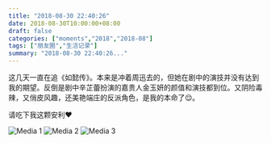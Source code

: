 ```yaml
---
title: "2018-08-30 22:40:26"
date: 2018-08-30T10:00:00+08:00
draft: false
categories: ["moments","2018","2018-08"]
tags: ["朋友圈","生活记录"]
summary: "2018-08-30 22:40:26..."
---
```


这几天一直在追《如懿传》。本来是冲着周迅去的，但她在剧中的演技并没有达到我的期望。反倒是剧中辛芷蕾扮演的嘉贵人金玉妍的颜值和演技都到位。又阴险毒辣，又俏皮风趣，还美艳端庄的反派角色，是我的本命了😌。

请吃下我这颗安利❤️

![Media 1](/Moments/photos/2018-08-30/201808302240260.jpg)
![Media 2](/Moments/photos/2018-08-30/201808302240261.jpg)
![Media 3](/Moments/photos/2018-08-30/201808302240262.jpg)


